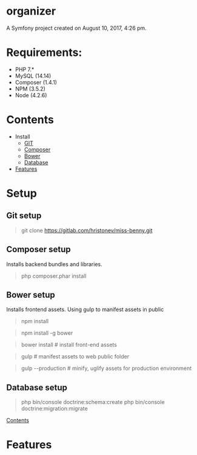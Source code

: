 organizer
=========

A Symfony project created on August 10, 2017, 4:26 pm.

# Requirements:
- PHP 7.*
- MySQL (14.14)
- Composer (1.4.1)
- NPM (3.5.2)
- Node (4.2.6)

# Contents
- Install
    - [GIT](#git-setup)
    - [Composer](#composer-setup)
    - [Bower](#bower-setup)
    - [Database](#database-setup)
- [Features](#features)

# Setup

## Git setup
> git clone https://gitlab.com/hristonev/miss-benny.git

## Composer setup
Installs backend bundles and libraries.
> php composer.phar install

## Bower setup
Installs frontend assets. Using gulp to manifest assets in public
> npm install

> npm install -g bower

> bower install # install front-end assets

> gulp # manifest assets to web public folder

> gulp --production # minify, uglify assets for production environment 

## Database setup
> php bin/console doctrine:schema:create
> php bin/console doctrine:migration:migrate

[Contents](#contents)
# Features